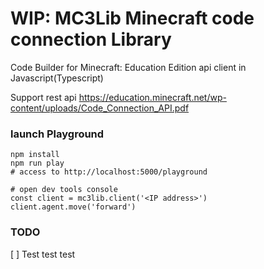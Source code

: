 # WIP: MC3Lib Minecraft code connection Library

Code Builder for Minecraft: Education Edition api client in Javascript(Typescript)

Support rest api
https://education.minecraft.net/wp-content/uploads/Code_Connection_API.pdf

### launch Playground
``` shell
npm install
npm run play
# access to http://localhost:5000/playground

# open dev tools console
const client = mc3lib.client('<IP address>')
client.agent.move('forward')
```

### TODO
[ ] Test test test
